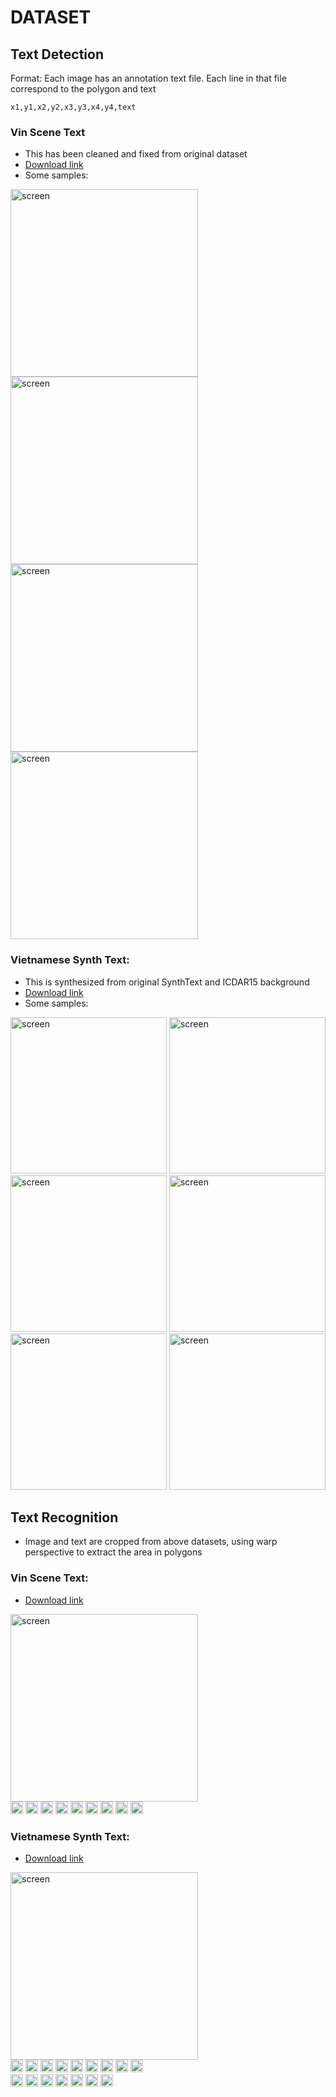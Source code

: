 # **DATASET**


## **Text Detection**

Format: Each image has an annotation text file. Each line in that file correspond to the polygon and text

```
x1,y1,x2,y2,x3,y3,x4,y4,text
```

### Vin Scene Text
- This has been cleaned and fixed from original dataset
- [Download link](https://drive.google.com/file/d/1dNKWqN7vYtXWC1-OYwWwWW20zkKuHaDc/view?usp=sharing)
- Some samples:

<img height="300" alt="screen" src="./assets/data/det/vin/im1629.jpg"> 
<img height="300" alt="screen" src="./assets/data/det/vin/im1798.jpg"> 
<img height="300" alt="screen" src="./assets/data/det/vin/im1803.jpg"> 
<img height="300" alt="screen" src="./assets/data/det/vin/im1212.jpg"> 

### Vietnamese Synth Text:
- This is synthesized from original SynthText and ICDAR15 background 
- [Download link](https://drive.google.com/file/d/1it9fOUnym9r0N4luSsSuD7ZhrFMHT0oc/view?usp=sharing)
- Some samples:

<img height="250" alt="screen" src="./assets/data/det/synth/image-000000001.png"> 
<img height="250" alt="screen" src="./assets/data/det/synth/image-000003153.png"> 
<img height="250" alt="screen" src="./assets/data/det/synth/image-000007959.png"> 
<img height="250" alt="screen" src="./assets/data/det/synth/image-000009950.png">
<img height="250" alt="screen" src="./assets/data/det/synth/image-000016530.png">
<img height="250" alt="screen" src="./assets/data/det/synth/image-000016534.png">

## **Text Recognition**

- Image and text are cropped from above datasets, using warp perspective to extract the area in polygons

### Vin Scene Text:
- [Download link](https://drive.google.com/file/d/1pmuT0z0bUWcVdiOVKkmZSUkCMpaej2kn/view?usp=sharing)

<img height="300" alt="screen" src="./assets/data/det/vin/im1798.jpg"> 
<br>
<img height="20" alt="screen" src="./assets/data/rec/im1798/1.png"> 
<img height="20" alt="screen" src="./assets/data/rec/im1798/2.png"> 
<img height="20" alt="screen" src="./assets/data/rec/im1798/3.png"> 
<img height="20" alt="screen" src="./assets/data/rec/im1798/4.png"> 
<img height="20" alt="screen" src="./assets/data/rec/im1798/5.png"> 
<img height="20" alt="screen" src="./assets/data/rec/im1798/6.png"> 
<img height="20" alt="screen" src="./assets/data/rec/im1798/7.png"> 
<img height="20" alt="screen" src="./assets/data/rec/im1798/8.png"> 
<img height="20" alt="screen" src="./assets/data/rec/im1798/9.png"> 



### Vietnamese Synth Text:
- [Download link](https://drive.google.com/file/d/1jUf8IdFPWnmnTxq12KtArn2SqiKIV6hH/view?usp=sharing)

<img height="300" alt="screen" src="./assets/data/det/synth/image-000016530.png"> 
<br>
<img height="20" alt="screen" src="./assets/data/rec/image-000016530/1.png"> 
<img height="20" alt="screen" src="./assets/data/rec/image-000016530/2.png"> 
<img height="20" alt="screen" src="./assets/data/rec/image-000016530/3.png"> 
<img height="20" alt="screen" src="./assets/data/rec/image-000016530/4.png"> 
<img height="20" alt="screen" src="./assets/data/rec/image-000016530/5.png"> 
<img height="20" alt="screen" src="./assets/data/rec/image-000016530/6.png"> 
<img height="20" alt="screen" src="./assets/data/rec/image-000016530/7.png"> 
<img height="20" alt="screen" src="./assets/data/rec/image-000016530/8.png"> 
<img height="20" alt="screen" src="./assets/data/rec/image-000016530/9.png"> 
<br>
<img height="20" alt="screen" src="./assets/data/rec/image-000016530/10.png"> 
<img height="20" alt="screen" src="./assets/data/rec/image-000016530/11.png"> 
<img height="20" alt="screen" src="./assets/data/rec/image-000016530/13.png"> 
<img height="20" alt="screen" src="./assets/data/rec/image-000016530/14.png"> 
<img height="20" alt="screen" src="./assets/data/rec/image-000016530/15.png"> 
<img height="20" alt="screen" src="./assets/data/rec/image-000016530/16.png"> 
<img height="20" alt="screen" src="./assets/data/rec/image-000016530/12.png"> 